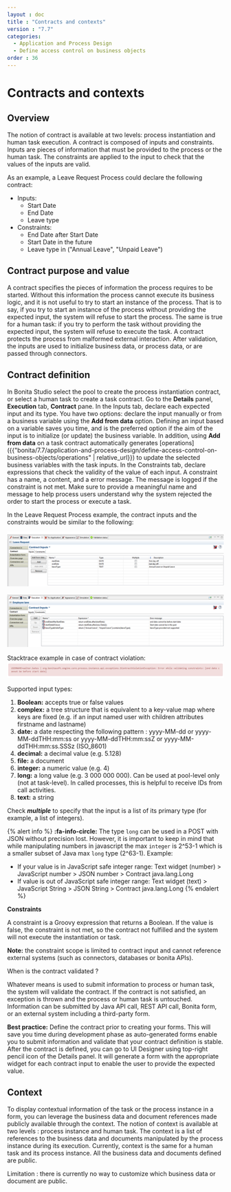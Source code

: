 ```yaml
---
layout : doc
title : "Contracts and contexts"
version : "7.7"
categories:
  - Application and Process Design
  - Define access control on business objects
order : 36
---
```

# Contracts and contexts

## Overview

The notion of contract is available at two levels: process instantiation and human task execution. A contract is composed of inputs and constraints. Inputs are pieces of information that must be provided to the process or the human task. The constraints are applied to the input to check that the values of the inputs are valid.

As an example, a Leave Request Process could declare the following contract:

* Inputs:
  * Start Date
  * End Date
  * Leave type
* Constraints:
  * End Date after Start Date
  * Start Date in the future
  * Leave type in ("Annual Leave", "Unpaid Leave")

## Contract purpose and value

A contract specifies the pieces of information the process requires to be started. Without this information the process cannot execute its business logic, and it is not useful to try to start an instance of the process. That is to say, if you try to start an instance of the process without providing the expected input, the system will refuse to start the process. The same is true for a human task: if you try to perform the task without providing the expected input, the system will refuse to execute the task. A contract protects the process from malformed external interaction. After validation, the inputs are used to initialize business data, or process data, or are passed through connectors.

## Contract definition

In Bonita Studio select the pool to create the process instantiation contract, or select a human task to create a task contract.
Go to the **Details** panel, **Execution** tab, **Contract** pane. In the Inputs tab, declare each expected input and its type. You have two options: declare the input manually or from a business variable using the **Add from data** option. Defining an input based on a variable saves you time, and is the preferred option if the aim of the input is to initialize (or update) the business variable. In addition, using **Add from data** on a task contract automatically generates [operations]({{"bonita/7.7/application-and-process-design/define-access-control-on-business-objects/operations" | relative_url}}) to update the selected business variables with the task inputs. In the Constraints tab, declare expressions that check the validity of the value of each input. A constraint has a name, a content, and a error message. The message is logged if the constraint is not met. Make sure to provide a meaningful name and message to help process users understand why the system rejected the order to start the process or execute a task.

In the Leave Request Process example, the contract inputs and the constraints would be similar to the following:

  ![](images/images-6_0/contractDoc.PNG)


  ![](images/images-6_0/ConstraintsDoc.PNG)


Stacktrace example in case of contract violation:
  ![](images/images-6_0/constraintError.PNG)

Supported input types:

1. **Boolean:** accepts true or false values
2. **complex:** a tree structure that is equivalent to a key-value map where keys are fixed (e.g. if an input named user with children attributes firstname and lastname)
3. **date:** a date respecting the following pattern : yyyy-MM-dd or yyyy-MM-ddTHH:mm:ss or yyyy-MM-ddTHH:mm:ssZ or yyyy-MM-ddTHH:mm:ss.SSSz (ISO\_8601)
4. **decimal:** a decimal value (e.g. 5.128)
5. **file:** a document
6. **integer:** a numeric value (e.g. 4)
7. **long:** a long value (e.g. 3 000 000 000). Can be used at pool-level only (not at task-level). In called processes, this is helpful to receive IDs from call activities.
7. **text:** a string

Check **_multiple_** to specify that the input is a list of its primary type (for example, a list of integers).

{% alert info %}
**:fa-info-circle:**  The type `long` can be used in a POST with JSON without precision lost. However, it is important to keep in mind that while manipulating numbers in javascript the max `integer` is 2^53-1 which is a smaller subset of Java max `long` type (2^63-1). Example:

 * If your value is in JavaScript safe integer range: Text widget (number) > JavaScript number > JSON number > Contract java.lang.Long
 * If value is out of JavaScript safe integer range: Text widget (text) > JavaScript String > JSON String > Contract java.lang.Long
{% endalert %}

**Constraints**

A constraint is a Groovy expression that returns a Boolean. If the value is false, the constraint is not met, so the contract not fulfilled and the system will not execute the instantiation or task.

**Note:** the constraint scope is limited to contract input and cannot reference external systems (such as connectors, databases or bonita APIs).

When is the contract validated ?

Whatever means is used to submit information to process or human task, the system will validate the contract. If the contract is not satisfied, an exception is thrown and the process or human task is untouched. Information can be submitted by Java API call, REST API call, Bonita form, or an external system including a third-party form.

**Best practice:** Define the contract prior to creating your forms. This will save you time during development phase as auto-generated forms enable you to submit information and validate that your contract definition is stable. After the contract is defined, you can go to UI Designer using top-right pencil icon of the Details panel. It will generate a form with the appropriate widget for each contract input to enable the user to provide the expected value.

## Context

To display contextual information of the task or the process instance in a form, you can leverage the business data and document references made publicly available through the context. The notion of context is available at two levels : process instance and human task. The context is a list of references to the business data and documents manipulated by the process instance during its execution.
Currently, context is the same for a human task and its process instance. All the business data and documents defined are public.

Limitation : there is currently no way to customize which business data or document are public.
